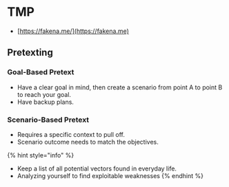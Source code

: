 # TMP

* [https://fakena.me/](https://fakena.me)

## Pretexting

### Goal-Based Pretext

* Have a clear goal in mind, then create a scenario from point A to point B to reach your goal.
* Have backup plans.

### Scenario-Based Pretext

* Requires a specific context to pull off.
* Scenario outcome needs to match the objectives.

{% hint style="info" %}
* Keep a list of all potential vectors found in everyday life.
* Analyzing yourself to find exploitable weaknesses
{% endhint %}
